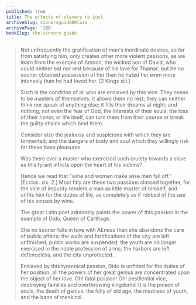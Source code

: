 ```yaml
---
published: true
title: The effects of slavery to Lust
archiveSlug: sinnersguide00luis
archivePage: '186'
bookSlug: the-sinners-guide
---
```


> Not unfrequently the gratification of man's inordinate desires, so far from satisfying him, only creates other more violent passions, as we learn from the example of Amnon, the wicked son of David, who could neither eat nor rest because of his love for Thamar; but he no sooner obtained possession of her than he hated her even more intensely than he had loved her. [2 Kings xiii.]
> 
> Such is the condition of all who are enslaved by this vice. They cease to be masters of themselves; it allows them no rest; they can neither think nor speak of anything else; it fills their dreams at night; and nothing, not even the fear of God, the interests of their souls, the loss of their honor, or life itself, can turn them from their course or break the guilty chains which bind them.
> 
> Consider also the jealousy and suspicions with which they are tormented, and the dangers of body and soul which they willingly risk for these base pleasures.
> 
> Was there ever a master who exercised such cruelty towards a slave as this tyrant inflicts upon the heart of his victims?
> 
> Hence we read that "wine and women make wise men fall off." [Ecclus. xix. 2.] Most fitly are these two passions classed together, for the vice of impurity renders a man as little master of himself, and unfits him for the duties of life, as completely as if robbed of the use of his senses by wine.
> 
> The great Latin poet admirably paints the power of this passion in the example of Dido, Queen of Carthage.
> 
> She no sooner falls in love with AEneas than she abandons the care of public affairs; the walls and fortifications of the city are left unfinished; public works are suspended; the youth are no longer exercised in the noble profession of arms; the harbors are left defenceless, and the city unprotected.
> 
> Enslaved by this tyrannical passion, Dido is unfitted for the duties of her position; all the powers of her great genius are concentrated upon the object of her love. Oh! fatal passion! Oh! pestilential vice, destroying families and overthrowing kingdoms! It is the poison of souls, the death of genius, the folly of old age, the madness of youth, and the bane of mankind.

